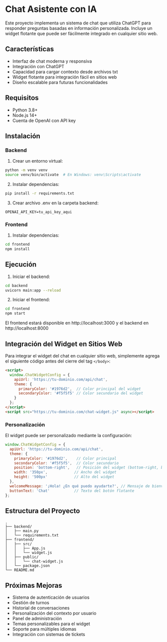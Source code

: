 # Chat Asistente con IA

Este proyecto implementa un sistema de chat que utiliza ChatGPT para responder preguntas basadas en información personalizada. Incluye un widget flotante que puede ser fácilmente integrado en cualquier sitio web.

## Características

- Interfaz de chat moderna y responsiva
- Integración con ChatGPT
- Capacidad para cargar contexto desde archivos txt
- Widget flotante para integración fácil en sitios web
- Diseño escalable para futuras funcionalidades

## Requisitos

- Python 3.8+
- Node.js 14+
- Cuenta de OpenAI con API key

## Instalación

### Backend

1. Crear un entorno virtual:
```bash
python -m venv venv
source venv/bin/activate  # En Windows: venv\Scripts\activate
```

2. Instalar dependencias:
```bash
pip install -r requirements.txt
```

3. Crear archivo .env en la carpeta backend:
```
OPENAI_API_KEY=tu_api_key_aqui
```

### Frontend

1. Instalar dependencias:
```bash
cd frontend
npm install
```

## Ejecución

1. Iniciar el backend:
```bash
cd backend
uvicorn main:app --reload
```

2. Iniciar el frontend:
```bash
cd frontend
npm start
```

El frontend estará disponible en http://localhost:3000 y el backend en http://localhost:8000

## Integración del Widget en Sitios Web

Para integrar el widget del chat en cualquier sitio web, simplemente agrega el siguiente código antes del cierre del tag `</body>`:

```html
<script>
  window.ChatWidgetConfig = {
    apiUrl: 'https://tu-dominio.com/api/chat',
    theme: {
      primaryColor: '#1976d2',  // Color principal del widget
      secondaryColor: '#f5f5f5' // Color secundario del widget
    }
  };
</script>
<script src="https://tu-dominio.com/chat-widget.js" async></script>
```

### Personalización

El widget puede ser personalizado mediante la configuración:

```javascript
window.ChatWidgetConfig = {
  apiUrl: 'https://tu-dominio.com/api/chat',
  theme: {
    primaryColor: '#1976d2',    // Color principal
    secondaryColor: '#f5f5f5',  // Color secundario
    position: 'bottom-right',   // Posición del widget (bottom-right, bottom-left, top-right, top-left)
    width: '350px',            // Ancho del widget
    height: '500px'            // Alto del widget
  },
  welcomeMessage: '¡Hola! ¿En qué puedo ayudarte?', // Mensaje de bienvenida
  buttonText: 'Chat'           // Texto del botón flotante
};
```

## Estructura del Proyecto

```
.
├── backend/
│   ├── main.py
│   └── requirements.txt
├── frontend/
│   ├── src/
│   │   ├── App.js
│   │   └── widget.js
│   ├── public/
│   │   └── chat-widget.js
│   └── package.json
└── README.md
```

## Próximas Mejoras

- Sistema de autenticación de usuarios
- Gestión de turnos
- Historial de conversaciones
- Personalización del contexto por usuario
- Panel de administración
- Temas personalizables para el widget
- Soporte para múltiples idiomas
- Integración con sistemas de tickets
